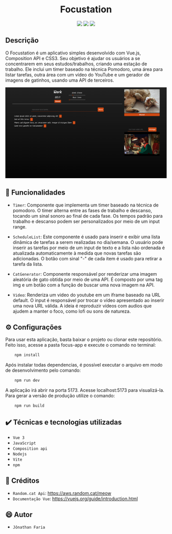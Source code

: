 <h1 align="center">Focustation</h1>

<p align="center">
    <img src="https://img.shields.io/badge/license-MIT-green">
    <img src="https://img.shields.io/badge/npm-v9.5.1-blue">
    <img src= "https://img.shields.io/badge/vue-3-blue">
</p>

## Descrição
O Focustation é um aplicativo simples desenvolvido com Vue.js, Composition API e CSS3. Seu objetivo é ajudar os usuários a se concentrarem em seus estudos/trabalhos, criando uma estação de trabalho. Ele inclui um timer baseado na técnica Pomodoro, uma área para listar tarefas, outra área com um vídeo do YouTube e um gerador de imagens de gatinhos, usando uma API de terceiros.

![Imagem Focustation](https://github.com/jfdsn/Focustation/blob/main/public/Imgs/fullapp.png)


##  :hammer: Funcionalidades

- `Timer`: Componente que implementa um timer baseado na técnica de pomodoro. O timer alterna entre as fases de trabalho e descanso, tocando um sinal sonoro ao final de cada fase. Os tempos padrão para trabalho e descanso podem ser personalizados por meio de um input range.

- `ScheduleList`:  Este componente é usado para inserir e exibir uma lista dinâmica de tarefas a serem realizadas no dia/semana. O usuário pode inserir as tarefas por meio de um input de texto e a lista não ordenada é atualizada automaticamente à medida que novas tarefas são adicionadas. O botão com sinal "-" de cada item é usado para retirar a tarefa da lista.

- `CatGenerator`: Componente responsável por renderizar uma imagem aleatória de gato obtida por meio de uma API. É composto por uma tag img e um botão com a função de buscar uma nova imagem na API.

- `Video`: Renderiza um video do youtube em um iframe baseado na URL default. O input é responsável por trocar o vídeo apresentado ao inserir uma nova URL válida. A ideia é reproduzir vídeos com audios que ajudem a manter o foco, como lofi ou sons de natureza.

## :gear: Configurações

Para usar esta aplicação, basta baixar o projeto ou clonar este repositório. Feito isso, acesse a pasta focus-app e execute o comando no terminal:
```sh
    npm install
```
Após instalar todas dependencias, é possível executar o arquivo em modo de desenvolvimento pelo comando:
```sh
    npm run dev
``` 
A aplicação irá abrir na porta 5173. Acesse localhost:5173 para visualizá-la. Para gerar a versão de produção utilize o comando:
```sh
    npm run build
```

## :heavy_check_mark: Técnicas e tecnologias utilizadas

- `Vue 3`
- `JavaScript`
- `Composition api`
- `Nodejs`
- `Vite`
- `npm`

## :link: Créditos

- `Random.cat Api`: https://aws.random.cat/meow
- `Documentação Vue`: https://vuejs.org/guide/introduction.html

## :smile: Autor

- `Jônathan Faria`







